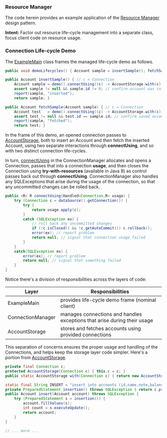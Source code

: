 ### Resource Manager

The code herein provides an example application of the [Resource Manager][design-pattern] design pattern.

**Intent:** Factor out resource life-cycle management into a separate class, focus client code on resource usage.

### Connection Life-cycle Demo

The [ExampleMain][example-main] class frames the managed life-cycle demo as follows.

```java
public void demoLifecycles() { Account sample = insertSample(); fetchSample(sample); }

public Account insertSample() { // c = Connection
    Account sample = demo().connectUsing((c) -> AccountStorage.with(c).insert(Account.sampleAccount()));
    assert sample != null && sample.id != 0; // confirm account was initialized and saved
    report(sample, "inserted");
    return sample; }

public Account fetchSample(Account sample) { // c = Connection
    Account test   = demo().connectUsing((c) -> AccountStorage.with(c).fetchAccount(sample.id));
    assert test != null && test.id == sample.id; // confirm saved account was fetched
    report(sample, "fetched");
    return test; }
```

In the frame of this demo, an opened connection passes to [AccountStorage][account-storage], 
both to insert an Account and then fetch the inserted Account, using two separate interactions through **connectUsing**, 
and so with two distinct connection life-cycles.

In turn, [connectUsing][connect-using] in the ConnectionManager allocates and opens a Connection, passes that into 
a connection **usage**, and then closes the Connection using **try-with-resources** (available in Java 8) as control 
passes back out through **connectUsing**. ConnectionManager also handles any SQLExceptions that arise during the 
usage of the connection, so that any uncommitted changes can be rolled back.

```java
public <R> R connectUsing(Handled<Connection,R> usage) {
    try (Connection c = dataSource().getConnection()) {
        try {
            return usage.apply(c);
        }
        catch (SQLException ex) {
            // roll back any uncommitted changes
            if (!c.isClosed() && !c.getAutoCommit()) c.rollback();
            error(ex); // report problem
            return null; // signal that connection usage failed
        }
    }
    catch(SQLException ex) {
        error(ex); // report problem
        return null; // signal that something failed
    }
}
```

Notice there's a division of responsibilities across the layers of code:

| Layer | Responsibilities |
| ----- | ---------------- |
| ExampleMain | provides life-cycle demo frame (nominal client) |
| ConnectionManager | manages connections and handles exceptions that arise during their usage |
| AccountStorage | stores and fetches accounts using provided connections |

This separation of concerns ensures the proper usage and handling of the Connections, and helps keep the 
storage layer code simpler. Here's a portion from [AccountStorage][account-storage].

```java
private final Connection c;
protected AccountStorage(Connection c) { this.c = c; }
public static AccountStorage with(Connection c) { return new AccountStorage(c); }

static final String INSERT = "insert into accounts (id,name,note,balance) values (?,?,?,?)";
private PreparedStatement insertion() throws SQLException { return c.prepareStatement(INSERT); }
public Account insert(Account account) throws SQLException {
    try (PreparedStatement s = insertion()) {
        account.fillValues(s);
        int count = s.executeUpdate();
        return account;
    }
}

// ... more ...
```

[example-main]: src/main/java/dev/educery/demo/ExampleMain.java#L26
[connect-using]: src/main/java/dev/educery/db/ConnectionManager.java#L19
[account-storage]: src/main/java/dev/educery/storage/AccountStorage.java#L17
[design-pattern]: https://educery.dev/patterns/resource-manager/
